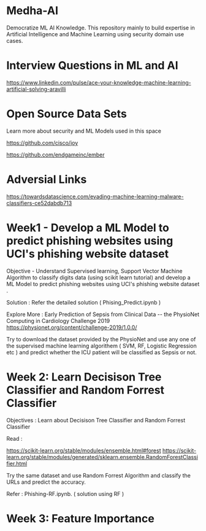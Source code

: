 # Medha-AI

Democratize ML AI Knowledge.  This repository mainly to build expertise in Artificial Intelligence and Machine Learning using security domain use cases.

# Interview Questions in ML and AI

https://www.linkedin.com/pulse/ace-your-knowledge-machine-learning-artificial-solving-aravilli  

# Open Source Data Sets 

Learn more about security and ML Models used in this space 

https://github.com/cisco/joy 

https://github.com/endgameinc/ember

# Adversial Links 

https://towardsdatascience.com/evading-machine-learning-malware-classifiers-ce52dabdb713 

# Week1 - Develop a ML Model to predict phishing websites using UCI's phishing website dataset

Objective -   Understand Supervised learning, Support Vector Machine Algorithm to classify digits data (using scikit learn tutorial) and develop a ML Model to predict phishing websites using UCI's phishing website dataset .  

Solution :  Refer the detailed solution ( Phising_Predict.ipynb )

Explore More :  Early Prediction of Sepsis from Clinical Data -- the PhysioNet Computing in Cardiology Challenge 2019
https://physionet.org/content/challenge-2019/1.0.0/ 

Try to download the dataset provided by the PhysioNet and use any one of the supervised machine learning algorithem ( SVM, RF, Logistic Regression etc ) and predict whether the ICU patient will be classified as Sepsis or not. 

# Week 2:  Learn  Decisison Tree Classifier and Random Forrest Classifier 

Objectives : Learn about Decisison Tree Classifier and Random Forrest Classifier

Read :

https://scikit-learn.org/stable/modules/ensemble.html#forest https://scikit-learn.org/stable/modules/generated/sklearn.ensemble.RandomForestClassifier.html

Try the same dataset and use Random Forrest Algorithm and classify the URLs and predict the accuracy.

Refer : Phishing-RF.ipynb. ( solution using RF )

# Week 3:  Feature Importance 






